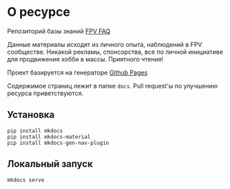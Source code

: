# О ресурсе

Репозиторий базы знаний [FPV FAQ](https://askrinnik.github.io/FPV_FAQ/)

Данные материалы исходят из личного опыта, наблюдений в FPV сообществе. Никакой рекламы, спонсорства, все по личной инициативе для продвижения хобби в массы. Приятного чтения!

Проект базируется на генераторе [Github Pages](https://pages.github.com/)

Содержимое страниц лежит в папке `docs`. Pull request'ы по улучшению ресурса приветствуются.


## Установка
```
pip install mkdocs
pip install mkdocs-material
pip install mkdocs-gen-nav-plugin
```

## Локальный запуск
```
mkdocs serve
```
